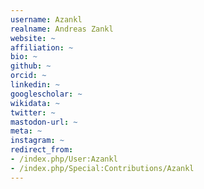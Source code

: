 ```yaml
---
username: Azankl
realname: Andreas Zankl
website: ~
affiliation: ~
bio: ~
github: ~
orcid: ~
linkedin: ~
googlescholar: ~
wikidata: ~
twitter: ~
mastodon-url: ~
meta: ~
instagram: ~
redirect_from:
- /index.php/User:Azankl
- /index.php/Special:Contributions/Azankl
---
```

